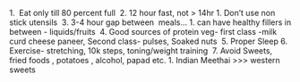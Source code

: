 1.  Eat only till 80 percent full 
2. 12 hour fast, not > 14hr
	1. Don’t use non stick utensils 
3. 3-4 hour gap between  meals…
	1. can have healthy fillers in between - liquids/fruits 
4. Good sources of protein veg- first class -milk curd cheese paneer, Second class- pulses, Soaked nuts 
5. Proper Sleep
6. Exercise- stretching, 10k steps, toning/weight training 
7. Avoid Sweets, fried foods , potatoes , alcohol, papad etc.
	1. Indian Meethai >>> western sweets